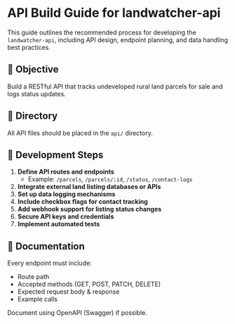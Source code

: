 # API Build Guide for landwatcher-api

This guide outlines the recommended process for developing the `landwatcher-api`, including API design, endpoint planning, and data handling best practices.

## 📌 Objective
Build a RESTful API that tracks undeveloped rural land parcels for sale and logs status updates.

## 📂 Directory
All API files should be placed in the `api/` directory.

## 🚀 Development Steps

1. **Define API routes and endpoints**  
   - Example: `/parcels`, `/parcels/:id`, `/status`, `/contact-logs`
2. **Integrate external land listing databases or APIs**
3. **Set up data logging mechanisms**
4. **Include checkbox flags for contact tracking**
5. **Add webhook support for listing status changes**
6. **Secure API keys and credentials**
7. **Implement automated tests**

## 📖 Documentation
Every endpoint must include:
- Route path
- Accepted methods (GET, POST, PATCH, DELETE)
- Expected request body & response
- Example calls

Document using OpenAPI (Swagger) if possible.
